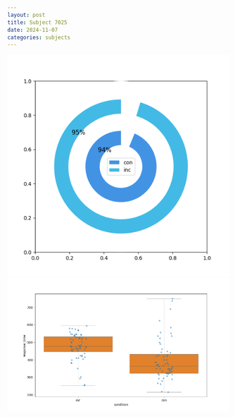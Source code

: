 ```yaml
---
layout: post
title: Subject 7025
date: 2024-11-07
categories: subjects
---
```


![](data/7025/run-1/7025_accuracy_by_condition.png)
![](data/7025/run-1/7025_rt.png)
